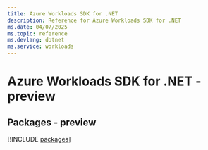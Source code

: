 ```yaml
---
title: Azure Workloads SDK for .NET
description: Reference for Azure Workloads SDK for .NET
ms.date: 04/07/2025
ms.topic: reference
ms.devlang: dotnet
ms.service: workloads
---
```

# Azure Workloads SDK for .NET - preview
## Packages - preview
[!INCLUDE [packages](workloads-index.md)]